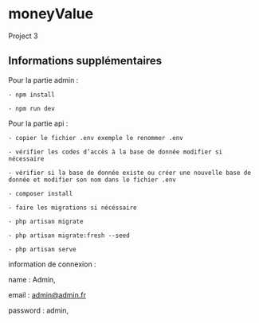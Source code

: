 # moneyValue
Project 3

## Informations supplémentaires 

Pour la partie admin :

    - npm install
    
    - npm run dev

Pour la partie api :

    - copier le fichier .env exemple le renommer .env 
    
    - vérifier les codes d’accès à la base de donnée modifier si nécessaire  
    
    - vérifier si la base de donnée existe ou créer une nouvelle base de donnée et modifier son nom dans le fichier .env
    
    - composer install
    
    - faire les migrations si nécéssaire 
    
    - php artisan migrate
    
    - php artisan migrate:fresh --seed
    
    - php artisan serve

information de connexion :

name :  Admin,

email : admin@admin.fr

password : admin,

